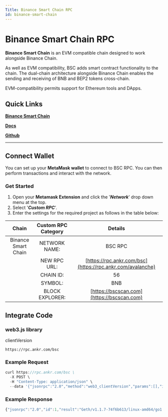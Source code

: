 ```yaml
---
Title: Binance Smart Chain RPC
id: binance-smart-chain
---
```


# Binance Smart Chain RPC

**Binance Smart Chain** is an EVM compatible chain designed to work alongside Binance Chain. 

As well as EVM compatibility, BSC adds smart contract functionality to the chain. The dual-chain architecture alongside Binance Chain enables the sending and receiving of BNB and BEP2 tokens cross-chain.&#x20;

EVM-compatibility permits support for Ethereum tools and DApps.&#x20;

## Quick Links

[**Binance Smart Chain**](https://www.binance.org/en/smartChain)

[**Docs**](https://docs.binance.org/smart-chain/guides/bsc-intro.html)

[**Github**](https://github.com/binance-chain)

---

## Connect Wallet


You can set up your **MetaMask wallet** to connect to BSC RPC. You can then perform transactions and interact with the network.

### Get Started

1. Open your **Metamask Extension** and click the '_**Network**_' drop down menu at the top.
2. Select '_**Custom RPC**_'.
3. Enter the settings for the required project as follows in the table below:



|        Chain        | Custom RPC Category |                           Details                          |
| :-----------------: | :-----------------: | :--------------------------------------------------------: |
| Binance Smart Chain |    NETWORK NAME:    |                           BSC RPC                          |
|                     |     NEW RPC URL:    | [https://rpc.ankr.com/bsc](https://rpc.ankr.com/avalanche) |
|                     |      CHAIN ID:      |                             56                             |
|                     |       SYMBOL:       |                             BNB                            |
|                     |   BLOCK EXPLORER:   |         [https://bscscan.com](https://bscscan.com)         |



## Integrate Code

### web3.js library

clientVersion

```
https://rpc.ankr.com/bsc
```

### Example Request

```javascript
curl https://rpc.ankr.com/bsc \
  -X POST \
  -H "Content-Type: application/json" \
  --data '{"jsonrpc":"2.0","method":"web3_clientVersion","params":[],"id":1}'
```

### Example Response

```javascript
{"jsonrpc":"2.0","id":1,"result":"Geth/v1.1.7-74f6b613/linux-amd64/go1.16.10"}
```
